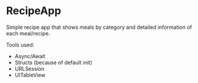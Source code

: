 # RecipeApp
Simple recipe app that shows meals by category and detailed information of each meal/recipe.

Tools used:
- Async/Await
- Structs (because of default init)
- URLSession
- UITableView
